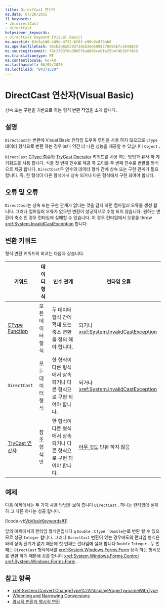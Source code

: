 ```yaml
---
title: DirectCast 연산자
ms.date: 07/20/2015
f1_keywords:
- vb.directCast
- directCast
helpviewer_keywords:
- DirectCast keyword [Visual Basic]
ms.assetid: 63e5a1d0-4d9e-4732-bf8f-e90c0c8784b8
ms.openlocfilehash: 96cb2082d59373deb34d6894270205b7c1045850
ms.sourcegitcommit: f8c270376ed905f6a8896ce0fe25b4f4b38ff498
ms.translationtype: MT
ms.contentlocale: ko-KR
ms.lasthandoff: 06/04/2020
ms.locfileid: "84371520"
---
```

# <a name="directcast-operator-visual-basic"></a>DirectCast 연산자(Visual Basic)
상속 또는 구현을 기반으로 하는 형식 변환 작업을 소개 합니다.  
  
## <a name="remarks"></a>설명  
 `DirectCast`는 변환에 Visual Basic 런타임 도우미 루틴을 사용 하지 않으므로 `CType` 데이터 형식으로 변환 하는 경우 보다 약간 더 나은 성능을 제공할 수 있습니다 `Object` .  
  
 `DirectCast` [CType 함수와](../functions/ctype-function.md) [TryCast Operator](trycast-operator.md) 키워드를 사용 하는 방법과 유사 하 게 키워드를 사용 합니다. 식을 첫 번째 인수로 제공 하 고이를 두 번째 인수로 변환할 형식으로 제공 합니다. `DirectCast`두 인수의 데이터 형식 간에 상속 또는 구현 관계가 필요 합니다. 즉, 한 형식이 다른 형식에서 상속 되거나 다른 형식에서 구현 되어야 합니다.  
  
## <a name="errors-and-failures"></a>오류 및 오류  
 `DirectCast`는 상속 또는 구현 관계가 없다는 것을 감지 하면 컴파일러 오류를 생성 합니다. 그러나 컴파일러 오류가 없으면 변환이 성공적으로 수행 되지 않습니다. 원하는 변환이 축소 인 경우 런타임에 실패할 수 있습니다. 이 경우 런타임에서 오류를 throw <xref:System.InvalidCastException> 합니다.  
  
## <a name="conversion-keywords"></a>변환 키워드  
 형식 변환 키워드의 비교는 다음과 같습니다.  
  
|키워드|데이터 형식|인수 관계|런타임 오류|  
|---|---|---|---|  
|[CType Function](../functions/ctype-function.md)|모든 데이터 형식|두 데이터 형식 간에 확대 또는 축소 변환을 정의 해야 합니다.|되거나<xref:System.InvalidCastException>|  
|`DirectCast`|모든 데이터 형식|한 형식이 다른 형식에서 상속 되거나 다른 형식으로 구현 되어야 합니다.|되거나<xref:System.InvalidCastException>|  
|[TryCast 연산자](trycast-operator.md)|참조 형식만|한 형식이 다른 형식에서 상속 되거나 다른 형식으로 구현 되어야 합니다.|[아무 것도](../nothing.md) 반환 하지 않음|  
  
## <a name="example"></a>예제  
 다음 예제에서는 두 가지 사용 방법을 보여 줍니다 `DirectCast` . 하나는 런타임에 실패 하 고 다른 하나는 성공 합니다.  
  
 [!code-vb[VbVbalrKeywords#1](~/samples/snippets/visualbasic/VS_Snippets_VBCSharp/VbVbalrKeywords/VB/Class1.vb#1)]  
  
 앞의 예제에서의 런타임 형식은입니다 `q` `Double` . `CType``Double`는로 변환 될 수 있으므로 성공 `Integer` 합니다. 그러나 `DirectCast` 변환이 있는 경우에도의 런타임 형식은와의 상속 관계가 없기 때문에 첫 번째는 런타임에 실패 합니다 `Double` `Integer` . 두 번째는 `DirectCast` 형식에서를 <xref:System.Windows.Forms.Form> 상속 하는 형식으로 변환 하기 때문에 성공 합니다 <xref:System.Windows.Forms.Control> <xref:System.Windows.Forms.Form> .  
  
## <a name="see-also"></a>참고 항목

- <xref:System.Convert.ChangeType%2A?displayProperty=nameWithType>
- [Widening and Narrowing Conversions](../../programming-guide/language-features/data-types/widening-and-narrowing-conversions.md)
- [암시적 변환과 명시적 변환](../../programming-guide/language-features/data-types/implicit-and-explicit-conversions.md)
